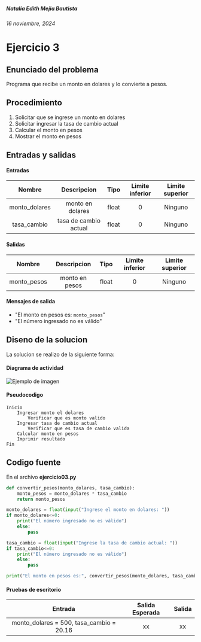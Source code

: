 ##### Natalia Edith Mejia Bautista 
###### 16 noviembre, 2024

# Ejercicio 3

## Enunciado del problema
Programa que recibe un monto en dolares y lo convierte a pesos.

## Procedimiento 
1. Solicitar que se ingrese un monto en dolares
2. Solicitar ingresar la tasa de cambio actual
3. Calcular el monto en pesos
4. Mostrar el monto en pesos


## Entradas y salidas
#### Entradas
| Nombre  | Descripcion  | Tipo | Limite inferior | Limite superior |
|:-------------:|:---------------:| :-------------:|:---------:|:---------:|
| monto_dolares | monto en dolares | float | 0 | Ninguno |
| tasa_cambio | tasa de cambio actual | float | 0 | Ninguno |

#### Salidas
| Nombre  | Descripcion  | Tipo | Limite inferior | Limite superior |
|:-------------:|:---------------:| :-------------:|:---------:|:---------:|
| monto_pesos | monto en pesos | float | 0 | Ninguno |

#### Mensajes de salida
- "El monto en pesos es: `monto_pesos`"
- "El número ingresado no es válido"

## Diseno de la solucion 
La solucion se realizo de la siguiente forma:
#### Diagrama de actividad
![Ejemplo de imagen](https://ejemplo.com/imagen.png)


#### Pseudocodigo
```plaintext
Inicio
    Ingresar monto el dolares
        Verificar que es monto valido
    Ingresar tasa de cambio actual
        Verificar que es tasa de cambio valida
    Calcular monto en pesos 
    Imprimir resultado
Fin
```

## Codigo fuente
En el archivo **ejercicio03.py**
```python
def convertir_pesos(monto_dolares, tasa_cambio):
    monto_pesos = monto_dolares * tasa_cambio
    return monto_pesos

monto_dolares = float(input("Ingrese el monto en dolares: "))
if monto_dolares<=0:
    print("El número ingresado no es válido")
    else:
        pass

tasa_cambio = float(input("Ingrese la tasa de cambio actual: "))
if tasa_cambio<=0:
    print("El número ingresado no es válido")
    else:
        pass

print("El monto en pesos es:", convertir_pesos(monto_dolares, tasa_cambio))
```

#### Pruebas de escritorio
| Entrada | Salida Esperada | Salida |
|:-------------:|:---------------:| :-------------:|
| monto_dolares = 500, tasa_cambio = 20.16 | xx| xx |